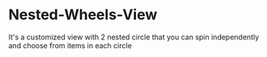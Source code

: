 # Nested-Wheels-View
It's a customized view with 2 nested circle that you can spin independently and choose from items in each circle 
